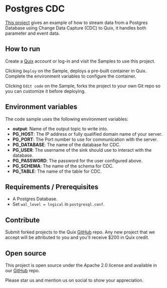 # Postgres CDC

[This project](https://github.com/quixio/quix-samples/tree/main/python/sources/Postgres-CDC) gives an example of how to stream data from a Postgres Database using Change Data Capture (CDC) to Quix, it handles both parameter and event data.

## How to run

Create a [Quix](https://portal.platform.quix.ai/self-sign-up?xlink=github) account or log-in and visit the Samples to use this project.

Clicking `Deploy` on the Sample, deploys a pre-built container in Quix. Complete the environment variables to configure the container.

Clicking `Edit code` on the Sample, forks the project to your own Git repo so you can customize it before deploying.

## Environment variables

The code sample uses the following environment variables:

- **output**: Name of the output topic to write into.
- **PG_HOST**: The IP address or fully qualified domain name of your server.
- **PG_PORT**: The Port number to use for communication with the server.
- **PG_DATABASE**: The name of the database for CDC.
- **PG_USER**: The username of the sink should use to interact with the database.
- **PG_PASSWORD**: The password for the user configured above.
- **PG_SCHEMA**: The name of the schema for CDC.
- **PG_TABLE**: The name of the table for CDC.

## Requirements / Prerequisites
 - A Postgres Database.
 - Set `wal_level = logical` in `postgresql.conf`.

## Contribute

Submit forked projects to the Quix [GitHub](https://github.com/quixio/quix-samples) repo. Any new project that we accept will be attributed to you and you'll receive $200 in Quix credit.

## Open source

This project is open source under the Apache 2.0 license and available in our [GitHub](https://github.com/quixio/quix-samples) repo.

Please star us and mention us on social to show your appreciation.

